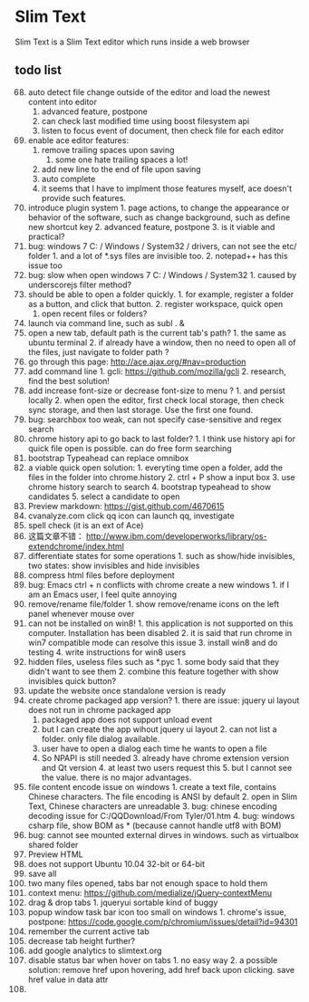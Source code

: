 # Slim Text

Slim Text is a Slim Text editor which runs inside a web browser


## todo list

68. auto detect file change outside of the editor and load the newest content into editor
    1. advanced feature, postpone
    2. can check last modified time using boost filesystem api
    3. listen to focus event of document, then check file for each editor
97. enable ace editor features:
    1. remove trailing spaces upon saving
        1. some one hate trailing spaces a lot!
    2. add new line to the end of file upon saving
    4. auto complete
    5. it seems that I have to implment those features myself, ace doesn't provide such features.
105. introduce plugin system
    1. page actions, to change the appearance or behavior of the software, such as change background, such as define new shortcut key 
    2. advanced feature, postpone
    3. is it viable and practical?
111. bug: windows 7 C: / Windows / System32 / drivers, can not see the etc/ folder
    1. and a lot of *.sys files are invisible too.
    2. notepad++ has this issue too
112. bug: slow when open windows 7 C: / Windows / System32
    1. caused by underscorejs filter method?
118. should be able to open a folder quickly.
    1. for example, register a folder as a button, and click that button.
    2. register workspace, quick open
        1. open recent files or folders?
125. launch via command line, such as subl . &
133. open a new tab, default path is the current tab's path?
    1. the same as ubuntu terminal
    2. if already have a window, then no need to open all of the files, just navigate to folder path ?
135. go through this page: http://ace.ajax.org/#nav=production
140. add command line
    1. gcli: https://github.com/mozilla/gcli
    2. research, find the best solution!
142. add increase font-size or decrease font-size to menu ?
    1. and persist locally
    2. when open the editor, first check local storage, then check sync storage, and then last storage. Use the first one found.
157. bug: searchbox too weak, can not specify case-sensitive and regex search
158. chrome history api to go back to last folder?
    1. I think use history api for quick file open is possible. can do free form searching
160. bootstrap Typeahead can replace omnibox
161. a viable quick open solution: 
    1. everyting time open a folder, add the files in the folder into chrome.history
    2. ctrl + P show a input box
    3. use chrome history search to search
    4. bootstrap typeahead to show candidates
    5. select a candidate to open
162. Preview markdown: https://gist.github.com/4670615
163. cvanalyze.com click qq icon can launch qq, investigate
166. spell check (it is an ext of Ace)
169. 这篇文章不错： http://www.ibm.com/developerworks/library/os-extendchrome/index.html
172. differentiate states for some operations
    1. such as show/hide invisibles, two states: show invisibles and hide invisibles
176. compress html files before deployment
177. bug: Emacs ctrl + n conflicts with chrome create a new windows
    1. if I am an Emacs user, I feel quite annoying
182. remove/rename file/folder
    1. show remove/rename icons on the left panel whenever mouse over
187. can not be installed on win8!
    1. this application is not supported on this computer. Installation has been disabled
    2. it is said that run chrome in win7 compatible mode can resolve this issue
    3. install win8 and do testing
    4. write instructions for win8 users
188. hidden files, useless files such as *.pyc
    1. some body said that they didn't want to see them
    2. combine this feature together with show invisibles quick button?
191. update the website once standalone version is ready
192. create chrome packaged app version?
    1. there are issue: jquery ui layout does not run in chrome packaged app
        1. packaged app does not support unload event
        2. but I can create the app wihout jquery ui layout
    2. can not list a folder. only file dialog available. 
        1. user have to open a dialog each time he wants to open a file
        2. So NPAPI is still needed
    3. already have chrome extension version and Qt version
    4. at least two users request this
    5. but I cannot see the value. there is no major advantages.
194. file content encode issue on windows
    1. create a text file, contains Chinese characters. The file encoding is ANSI by default
    2. open in Slim Text, Chinese characters are unreadable
    3. bug: chinese encoding decoding issue for C:/QQDownload/From Tyler/01.htm
    4. bug: windows csharp file, show BOM as * (because cannot handle utf8 with BOM)
200. bug: cannot see mounted external dirves in windows. such as virtualbox shared folder
202. Preview HTML
205. does not support Ubuntu 10.04 32-bit or 64-bit
206. save all
211. two many files opened, tabs bar not enough space to hold them
212. context menu: https://github.com/medialize/jQuery-contextMenu
214. drag & drop tabs
    1. jqueryui sortable kind of buggy
216. popup window task bar icon too small on windows
    1. chrome's issue, postpone: https://code.google.com/p/chromium/issues/detail?id=94301
218. remember the current active tab
219. decrease tab height further? 
220. add google analytics to slimtext.org
221. disable status bar when hover on tabs
    1. no easy way
    2. a possible solution: remove href upon hovering, add href back upon clicking. save href value in data attr
224. 

